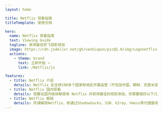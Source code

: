```yaml
---
layout: home

title: Netflix 观看指南
titleTemplate: 使用文档

hero:
  name: Netflix 观看指南
  text: Viewing Guide
  tagline: 获得最佳奈飞观影体验
  image: https://cdn.jsdelivr.net/gh/vanhiupun/pic@1.0/img/Logonetflix.png
  actions:
    - theme: brand
      text: 立即开始 →
      link: /Netflix/js

features:
  - title: Netflix 介绍
    details: Netflix 在全球190多个国家和地区开展运营（不包括中国、朝鲜、克里米亚、叙利亚等四个国家及地区），总计拥有 1.83 亿 名付费会员。据悉，目前奈飞平台的影视剧数量高达 1.3 万部。多个数据综合显示，奈飞是全球流媒体平台中当之无愧的 No.1
  - title: Netflix 国内观看
    details: 想要在国内愉快都使用 Netflix 并获得最佳的观影体验，你需要做好以下几个方面的准备：Netflix 账号和科学上网环境
  - title: Netflix 解锁
    details: 所谓解锁Netflix，即通过ShadowSocks、SSR、V2ray、Vmess等代理服务提供商提供的Netflix流媒体专用节点，解锁Netflix资源，也就是通常说的 Netflix机场。
---
```


<style>
:root {
  --vp-home-hero-name-color: transparent;
  --vp-home-hero-name-background: -webkit-linear-gradient(180deg,#ff0099 20%,#5433ff,#24c6dc);
}
</style>
